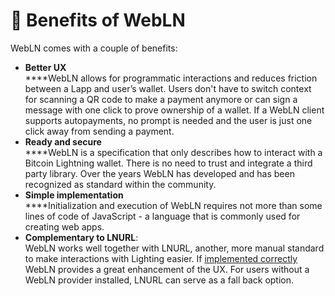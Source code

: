 # 🏅 Benefits of WebLN

WebLN comes with a couple of benefits:

* **Better UX**\
  ****WebLN allows for programmatic interactions and reduces friction between a Lapp and user’s wallet. Users don't have to switch context for scanning a QR code to make a payment anymore or can sign a message with one click to prove ownership of a wallet. If a WebLN client supports autopayments, no prompt is needed and the user is just one click away from sending a payment.
* **Ready and secure**\
  ****WebLN is a specification that only describes how to interact with a Bitcoin Lightning wallet. There is no need to trust and integrate a third party library. Over the years WebLN has developed and has been recognized as standard within the community.
* **Simple implementation**\
  ****Initialization and execution of WebLN requires not more than some lines of code of JavaScript - a language that is commonly used for creating web apps.&#x20;
* **Complementary to LNURL**: \
  WebLN works well together with LNURL, another, more manual standard to make interactions with Lighting easier. If [implemented correctly](../building-lightning-apps/best-practices.md) WebLN provides a great enhancement of the UX. For users without a WebLN provider installed, LNURL can serve as a fall back option.
